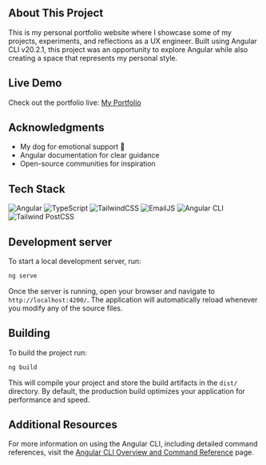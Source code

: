 ## About This Project
This is my personal portfolio website where I showcase some of my projects, experiments, and reflections as a UX engineer. 
Built using Angular CLI v20.2.1, this project was an opportunity to explore Angular while also creating a space that represents my personal style.

## Live Demo
Check out the portfolio live: [My Portfolio](https://tthide.github.io/Personal-Portfolio/#/home)

## Acknowledgments
- My dog for emotional support 🐶
- Angular documentation for clear guidance
- Open-source communities for inspiration

## Tech Stack

![Angular](https://img.shields.io/badge/Angular-20.2.0-red)
![TypeScript](https://img.shields.io/badge/TypeScript-5.9.2-blue)
![TailwindCSS](https://img.shields.io/badge/TailwindCSS-3.4.13-teal)
![EmailJS](https://img.shields.io/badge/EmailJS-3.2.0-orange)
![Angular CLI](https://img.shields.io/badge/Angular%20CLI-20.2.1-red)
![Tailwind PostCSS](https://img.shields.io/badge/PostCSS-8.5.6-lightblue)

## Development server

To start a local development server, run:

```bash
ng serve
```

Once the server is running, open your browser and navigate to `http://localhost:4200/`. The application will automatically reload whenever you modify any of the source files.

## Building

To build the project run:

```bash
ng build
```

This will compile your project and store the build artifacts in the `dist/` directory. By default, the production build optimizes your application for performance and speed.

## Additional Resources

For more information on using the Angular CLI, including detailed command references, visit the [Angular CLI Overview and Command Reference](https://angular.dev/tools/cli) page.
